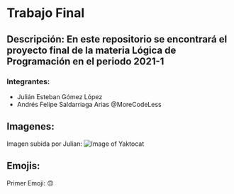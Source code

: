 # Trabajo Final
## Descripción: En este repositorio se encontrará el proyecto final de la materia Lógica de Programación en el periodo 2021-1
### Integrantes:
* Julián Esteban Gómez López
* Andrés Felipe Saldarriaga Arias @MoreCodeLess
## Imagenes: 
Imagen subida por Julian: 
![Image of Yaktocat](https://octodex.github.com/images/yaktocat.png)
## Emojis: 
Primer Emoji: 
:upside_down_face:


